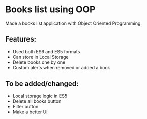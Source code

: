 # Books list using OOP

Made a books list application with Object Oriented Programming.

## Features:
* Used both ES6 and ES5 formats
* Can store in Local Storage
* Delete books one by one
* Custom alerts when removed or added a book

## To be added/changed:
* Local storage logic in ES5
* Delete all books button
* Filter button
* Make a better UI
